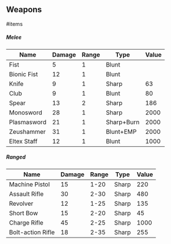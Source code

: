 Weapons
---
#items

##### Melee
| Name | Damage | Range | Type | Value |
|---|---|---|---|---|
| Fist | 5 | 1 | Blunt |   |
| Bionic Fist | 12 | 1 | Blunt |   |
| Knife | 9 | 1 | Sharp | 63 |
| Club | 9 | 1 | Blunt | 80 |
| Spear | 13 | 2 | Sharp | 186 |
| Monosword | 28 | 1 | Sharp | 2000 |
| Plasmasword | 21 | 1 | Sharp+Burn | 2000 |
| Zeushammer | 31 | 1 | Blunt+EMP | 2000 |
| Eltex Staff | 12 | 1 | Blunt | 1000 |


##### Ranged
| Name | Damage | Range | Type | Value |
|---|---|---|---|---|
| Machine Pistol | 15 | 1-20 | Sharp | 220 |
| Assault Rifle | 30 | 2-30 | Sharp | 480 |
| Revolver | 12 | 1-25 | Sharp | 135 |
| Short Bow | 15 | 2-20 | Sharp | 45 |
| Charge Rifle | 45 | 2-25 | Sharp | 1000 |
| Bolt-action Rifle | 18 | 2-35 | Sharp | 255 |